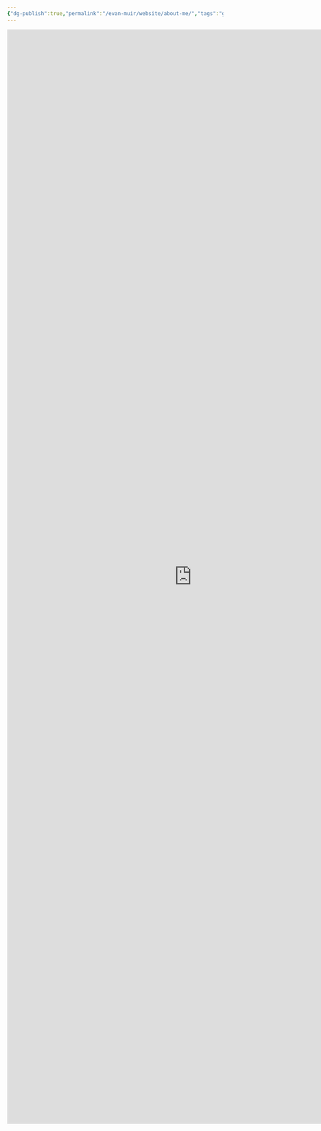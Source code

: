 ```yaml
---
{"dg-publish":true,"permalink":"/evan-muir/website/about-me/","tags":"gardenEntry"}
---
```


<iframe  allowtransparency="true" style="background: #202020;" src="https://rxresu.me/muir/default" style="border:solid 1px #777" width="860" height="2550" frameborder="0" scrolling="yes"></iframe>

